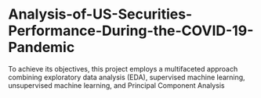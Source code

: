 # Analysis-of-US-Securities-Performance-During-the-COVID-19-Pandemic
To achieve its objectives, this project employs a multifaceted approach combining exploratory data analysis (EDA), supervised machine learning, unsupervised machine learning, and Principal Component Analysis
